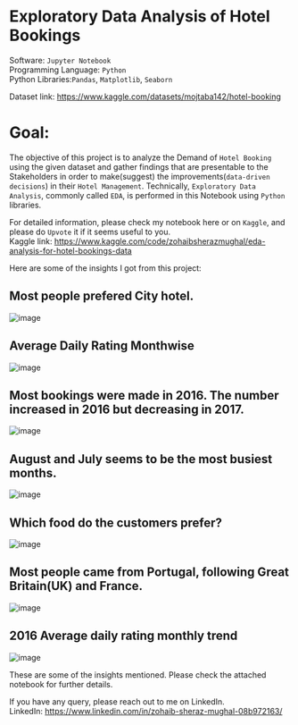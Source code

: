 # **Exploratory Data Analysis of Hotel Bookings**

Software: `Jupyter Notebook`  
Programming Language: `Python`  
Python Libraries:`Pandas`, `Matplotlib`, `Seaborn`

Dataset link: https://www.kaggle.com/datasets/mojtaba142/hotel-booking
<br/>
# **Goal:**
The objective of this project is to analyze the Demand of `Hotel Booking` using the given dataset and gather findings that are presentable to the Stakeholders in order to make(suggest) the improvements(`data-driven decisions`) in their `Hotel Management`. Technically, `Exploratory Data Analysis`, commonly called `EDA`, is performed in this Notebook using `Python` libraries.

For detailed information, please check my notebook here or on `Kaggle`, and please do `Upvote` it if it seems useful to you.
<br/>
Kaggle link: https://www.kaggle.com/code/zohaibsherazmughal/eda-analysis-for-hotel-bookings-data

Here are some of the insights I got from this project:

## Most people prefered City hotel.
![image](https://user-images.githubusercontent.com/90182043/218173402-27ec0193-f58f-4ef5-9dc1-12a97f372459.png)

## Average Daily Rating Monthwise
![image](https://user-images.githubusercontent.com/90182043/218173072-06a7c54b-778d-4422-8a41-6402168ce752.png)

## Most bookings were made in 2016. The number increased in 2016 but decreasing in 2017.
![image](https://user-images.githubusercontent.com/90182043/218172583-2f4082e3-760b-409b-b708-ce76f794cee2.png)

## August and July seems to be the most busiest months.
![image](https://user-images.githubusercontent.com/90182043/218172761-313bbc84-c0ef-40a5-88b2-56f35385bcc6.png)

## Which food do the customers prefer?
![image](https://user-images.githubusercontent.com/90182043/218172933-ba52b3b8-dc20-4d0a-a407-30fa555eb0cd.png)

## Most people came from Portugal, following Great Britain(UK) and France.
![image](https://user-images.githubusercontent.com/90182043/218173501-236612d1-8cdb-4b55-a7e8-3083db9869e7.png)

## 2016 Average daily rating monthly trend
![image](https://user-images.githubusercontent.com/90182043/218173699-21453ac8-5a37-4a6f-b61a-f199f7b109ba.png)


These are some of the insights mentioned. Please check the attached notebook for further details.

If you have any query, please reach out to me on LinkedIn.  
LinkedIn: https://www.linkedin.com/in/zohaib-sheraz-mughal-08b972163/
